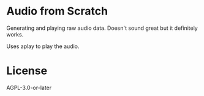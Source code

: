# Audio from Scratch

Generating and playing raw audio data. Doesn't sound great but it definitely works.

Uses aplay to play the audio.

# License

AGPL-3.0-or-later
